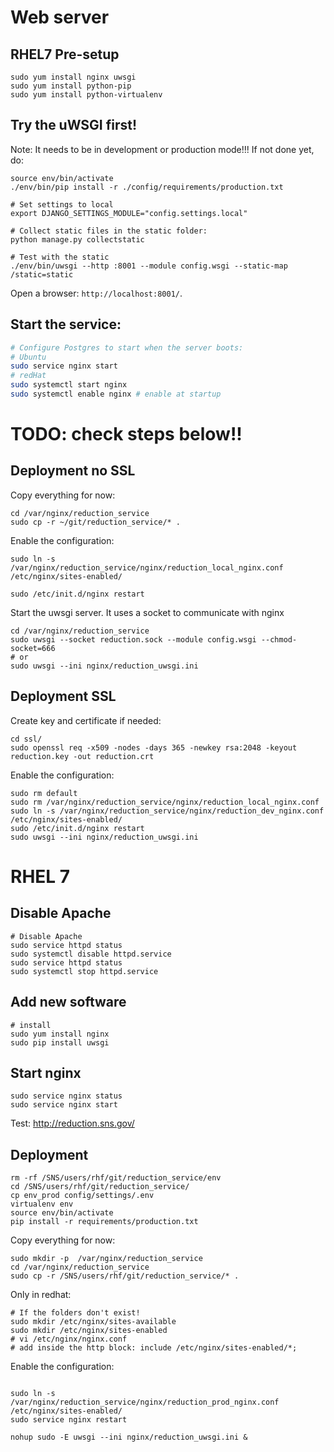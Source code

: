 # Web server

## RHEL7 Pre-setup

```
sudo yum install nginx uwsgi
sudo yum install python-pip
sudo yum install python-virtualenv
```

## Try the uWSGI first!

Note:
It needs to be in development or production mode!!!
If not done yet, do:
```
source env/bin/activate
./env/bin/pip install -r ./config/requirements/production.txt

```

```
# Set settings to local
export DJANGO_SETTINGS_MODULE="config.settings.local"

# Collect static files in the static folder:
python manage.py collectstatic

# Test with the static
./env/bin/uwsgi --http :8001 --module config.wsgi --static-map /static=static
```

Open a browser: `http://localhost:8001/`.

## Start the service:

``` bash
# Configure Postgres to start when the server boots:
# Ubuntu
sudo service nginx start
# redHat
sudo systemctl start nginx
sudo systemctl enable nginx # enable at startup

```

# TODO: check steps below!!

## Deployment no SSL

Copy everything for now:
```
cd /var/nginx/reduction_service
sudo cp -r ~/git/reduction_service/* .
```

Enable the configuration:
```
sudo ln -s /var/nginx/reduction_service/nginx/reduction_local_nginx.conf  /etc/nginx/sites-enabled/
```

```
sudo /etc/init.d/nginx restart
```

Start the uwsgi server. It uses a socket to communicate with nginx
```
cd /var/nginx/reduction_service
sudo uwsgi --socket reduction.sock --module config.wsgi --chmod-socket=666
# or
sudo uwsgi --ini nginx/reduction_uwsgi.ini
```

## Deployment SSL

Create key and certificate if needed:
```
cd ssl/
sudo openssl req -x509 -nodes -days 365 -newkey rsa:2048 -keyout reduction.key -out reduction.crt
```

Enable the configuration:
```
sudo rm default
sudo rm /var/nginx/reduction_service/nginx/reduction_local_nginx.conf
sudo ln -s /var/nginx/reduction_service/nginx/reduction_dev_nginx.conf  /etc/nginx/sites-enabled/
sudo /etc/init.d/nginx restart
sudo uwsgi --ini nginx/reduction_uwsgi.ini
```

# RHEL 7


## Disable Apache

```
# Disable Apache
sudo service httpd status
sudo systemctl disable httpd.service
sudo service httpd status
sudo systemctl stop httpd.service
```

## Add new software
```
# install
sudo yum install nginx
sudo pip install uwsgi
```

## Start nginx

```
sudo service nginx status
sudo service nginx start

```
Test: http://reduction.sns.gov/

## Deployment

```
rm -rf /SNS/users/rhf/git/reduction_service/env
cd /SNS/users/rhf/git/reduction_service/
cp env_prod config/settings/.env
virtualenv env
source env/bin/activate
pip install -r requirements/production.txt
```

Copy everything for now:
```
sudo mkdir -p  /var/nginx/reduction_service
cd /var/nginx/reduction_service
sudo cp -r /SNS/users/rhf/git/reduction_service/* .
```
Only in redhat:
```
# If the folders don't exist!
sudo mkdir /etc/nginx/sites-available
sudo mkdir /etc/nginx/sites-enabled
# vi /etc/nginx/nginx.conf
# add inside the http block: include /etc/nginx/sites-enabled/*;
```

Enable the configuration:
```

sudo ln -s /var/nginx/reduction_service/nginx/reduction_prod_nginx.conf  /etc/nginx/sites-enabled/
sudo service nginx restart

nohup sudo -E uwsgi --ini nginx/reduction_uwsgi.ini &
```
